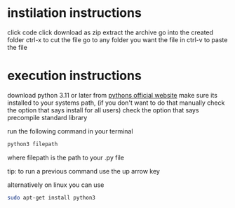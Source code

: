 # instilation instructions
click code
click download as zip
extract the archive
go into the created folder
ctrl-x to cut the file
go to any folder you want the file in
ctrl-v to paste the file
# execution instructions

download python 3.11 or later from [pythons official website](https://www.python.org) make sure its installed to your systems path, (if you don't want to do that manually check the option that says install for all users) check the option that says precompile standard library

run the following command in your terminal

```bash
python3 filepath
```
where filepath is the path to your .py file

tip: to run a previous command use the up arrow key

alternatively on linux you can use 
```bash
sudo apt-get install python3
```
